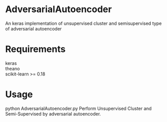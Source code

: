 # AdversarialAutoencoder
An keras implementation of unsupervised cluster and semisupervised type of adversarial autoencoder 

# Requirements
keras  
theano  
scikit-learn >= 0.18  

# Usage
python AdversarialAutoencoder.py
Perform Unsupervised Cluster and Semi-Supervised by adversarial autoencoder.
